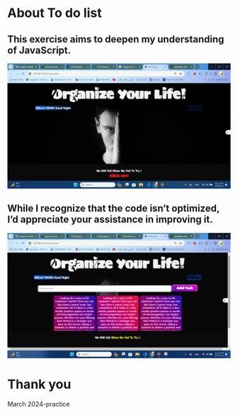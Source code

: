 # About To do list

## This exercise aims to deepen my understanding of JavaScript.


![To do list](/assets/img/Screenshot%202024-03-17%20030255.png)


## While I recognize that the code isn’t optimized, I’d appreciate your assistance in improving it.


  ![To do list](/assets/img/Screenshot%202024-03-17%2003091333333333.png)

  # Thank you

March 2024-practice
